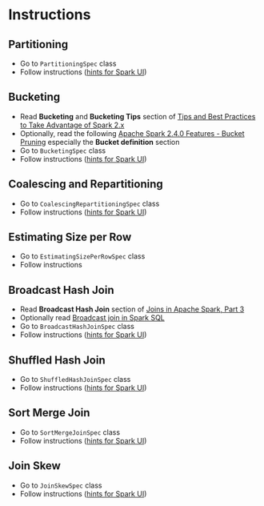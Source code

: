 # Instructions

## Partitioning

* Go to `PartitioningSpec` class
* Follow instructions ([hints for Spark UI](hints.md#partitioning))

## Bucketing

* Read **Bucketing** and **Bucketing Tips** section of
  [Tips and Best Practices to Take Advantage of Spark 2.x](https://mapr.com/blog/tips-and-best-practices-to-take-advantage-of-spark-2-x/)
* Optionally, read the following
  [Apache Spark 2.4.0 Features - Bucket Pruning](https://www.waitingforcode.com/apache-spark-sql/apache-spark-2.4.0-features-bucket-pruning/read)
  especially the **Bucket definition** section
* Go to `BucketingSpec` class
* Follow instructions ([hints for Spark UI](hints.md#bucketing))

## Coalescing and Repartitioning

* Go to `CoalescingRepartitioningSpec` class
* Follow instructions ([hints for Spark UI](hints.md#coalescing-and-repartitioning))

## Estimating Size per Row

* Go to `EstimatingSizePerRowSpec` class
* Follow instructions

## Broadcast Hash Join

* Read **Broadcast Hash Join** section of 
  [Joins in Apache Spark, Part 3](https://medium.com/@achilleus/https-medium-com-joins-in-apache-spark-part-3-1d40c1e51e1c)
* Optionally read
  [Broadcast join in Spark SQL](https://www.waitingforcode.com/apache-spark-sql/broadcast-join-spark-sql/read)
* Go to `BroadcastHashJoinSpec` class
* Follow instructions ([hints for Spark UI](hints.md#broadcast-hash-join))

## Shuffled Hash Join

* Go to `ShuffledHashJoinSpec` class
* Follow instructions ([hints for Spark UI](hints.md#shuffled-hash-join))

## Sort Merge Join

* Go to `SortMergeJoinSpec` class
* Follow instructions ([hints for Spark UI](hints.md#sort-merge-join))

## Join Skew

* Go to `JoinSkewSpec` class
* Follow instructions ([hints for Spark UI](hints.md#join-skew))
